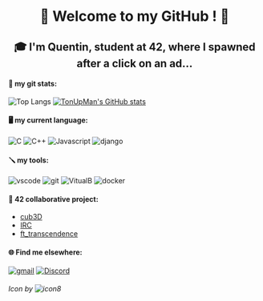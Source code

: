 <h1 align="center"> 🖖 Welcome to my GitHub ! 🖖 </h1>
<h2 align="center"> 🎓 I'm Quentin, student at 42, where I spawned after a click on an ad... </h2>

#### 🦾 my git stats:
![Top Langs](https://github-readme-stats.vercel.app/api/top-langs/?username=TonUpMan&layout=compact)   [![TonUpMan's GitHub stats](https://github-readme-stats.vercel.app/api?username=TonUpMan)](https://github.com/TonUpMan/github-readme-stats)


#### 🖥️ my current language:
![C](https://img.icons8.com/color/36/c-programming.png)   ![C++](https://img.icons8.com/color/36/c-plus-plus-logo.png) ![Javascript](https://img.icons8.com/color/36/javascript--v1.png) ![django](https://img.icons8.com/color/36/django.png) 

#### 🪛 my tools:
![vscode](https://img.icons8.com/badges/36/visual-studio.png) ![git](https://img.icons8.com/material-rounded/36/FFFFFF/github.png)   ![VitualB](https://img.icons8.com/color/36/virtualbox.png)   ![docker](https://img.icons8.com/external-those-icons-flat-those-icons/36/external-Docker-Logo-social-media-those-icons-flat-those-icons.png)

#### 👥​ 42 collaborative project:
 - [cub3D](https://github.com/Haletran/42_Cub3D) <br>
 - [IRC](https://github.com/bedarenn/IRC)<br>
 - [ft_transcendence](https://github.com/arthurmalangin/42_ft_transcendence)

#### 🌐 Find me elsewhere:
[![gmail](https://img.icons8.com/color/36/gmail--v1.png)](mailto:qdeviann@student.42angouleme.fr)   [![Discord](https://img.icons8.com/color/36/discord-logo.png)](https://discord.com/users/381620497148018688)


###### Icon by ![icon8](https://img.icons8.com/3d-fluency/24/icons8-new-logo.png)
